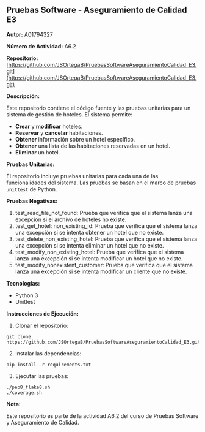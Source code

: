 ## Pruebas Software - Aseguramiento de Calidad E3

**Autor:** A01794327

**Número de Actividad:** A6.2

**Repositorio:** [https://github.com/JSOrtegaB/PruebasSoftwareAseguramientoCalidad_E3.git](https://github.com/JSOrtegaB/PruebasSoftwareAseguramientoCalidad_E3.git)

**Descripción:**

Este repositorio contiene el código fuente y las pruebas unitarias para un sistema de gestión de hoteles. El sistema permite:

- **Crear** y **modificar** hoteles.
- **Reservar** y **cancelar** habitaciones.
- **Obtener** información sobre un hotel específico.
- **Obtener** una lista de las habitaciones reservadas en un hotel.
- **Eliminar** un hotel.

**Pruebas Unitarias:**

El repositorio incluye pruebas unitarias para cada una de las funcionalidades del sistema. Las pruebas se basan en el marco de pruebas `unittest` de Python.

**Pruebas Negativas:**

1. test_read_file_not_found: Prueba que verifica que el sistema lanza una excepción si el archivo de hoteles no existe.
2. test_get_hotel: non_existing_id: Prueba que verifica que el sistema lanza una excepción si se intenta obtener un hotel que no existe.
3. test_delete_non_existing_hotel: Prueba que verifica que el sistema lanza una excepción si se intenta eliminar un hotel que no existe.
4. test_modify_non_existing_hotel: Prueba que verifica que el sistema lanza una excepción si se intenta modificar un hotel que no existe.
5. test_modify_nonexistent_customer: Prueba que verifica que el sistema lanza una excepción si se intenta modificar un cliente que no existe.

**Tecnologías:**

- Python 3
- Unittest

**Instrucciones de Ejecución:**

1. Clonar el repositorio:

```
git clone https://github.com/JSOrtegaB/PruebasSoftwareAseguramientoCalidad_E3.git
```

2. Instalar las dependencias:

```
pip install -r requirements.txt
```

3. Ejecutar las pruebas:

```
./pep8_flake8.sh
./coverage.sh
```

**Nota:**

Este repositorio es parte de la actividad A6.2 del curso de Pruebas Software y Aseguramiento de Calidad.
